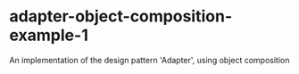 # adapter-object-composition-example-1
An implementation of the design pattern 'Adapter', using object composition

